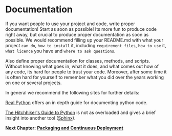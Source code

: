 # Documentation

If you want people to use your project and code, write proper documentation!
Start as soon as possible! 
Its more fun to produce code right away, but crucial to produce proper documentation as soon as possible. 
We would recommend filling up your README.md with what your project `can do`, `how to install` it, including `requirement files`, `how to use` it, `what licence` you have and `where to ask questions`.

Also define proper documentation for classes, methods, and scripts.
Without knowing what goes in, what it does, and what comes out how of any code, its hard for people to trust your code.
Moreover, after some time it is often hard for yourself to remember what you did over the years working on one or several projects.


In general we recommend the following sites for further details:

[Real Python](https://realpython.com/documenting-python-code/) offers an in depth guide for documenting python code.

[The Hitchhiker's Guide to Python](https://docs.python-guide.org/writing/documentation/) is not as overloaded and gives a brief insight into another tool ([Sphinx](https://www.sphinx-doc.org/en/master/)).


__Next Chapter:__ [__Packaging and Continuous Deployment__](/PACKAGING.md)